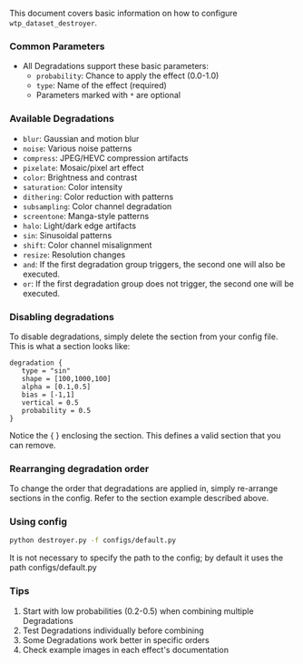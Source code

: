This document covers basic information on how to configure `wtp_dataset_destroyer`.

### Common Parameters
- All Degradations support these basic parameters:
  - `probability`: Chance to apply the effect (0.0-1.0)
  - `type`: Name of the effect (required)
  - Parameters marked with `*` are optional

### Available Degradations
   - `blur`: Gaussian and motion blur
   - `noise`: Various noise patterns
   - `compress`: JPEG/HEVC compression artifacts
   - `pixelate`: Mosaic/pixel art effect
   - `color`: Brightness and contrast
   - `saturation`: Color intensity
   - `dithering`: Color reduction with patterns
   - `subsampling`: Color channel degradation
   - `screentone`: Manga-style patterns
   - `halo`: Light/dark edge artifacts
   - `sin`: Sinusoidal patterns
   - `shift`: Color channel misalignment
   - `resize`: Resolution changes
   - `and`:  If the first degradation group triggers, the second one will also be executed.
   - `or`: If the first degradation group does not trigger, the second one will be executed.
### Disabling degradations
To disable degradations, simply delete the section from your config file. This is what a section looks like:
```hcl
degradation {
   type = "sin"
   shape = [100,1000,100]
   alpha = [0.1,0.5]
   bias = [-1,1]
   vertical = 0.5
   probability = 0.5
}
```
Notice the { } enclosing the section. This defines a valid section that you can remove.

### Rearranging degradation order
To change the order that degradations are applied in, simply re-arrange sections in the config. Refer to the section example described above.

### Using config
```bash 
python destroyer.py -f configs/default.py
```
It is not necessary to specify the path to the config; by default it uses the path configs/default.py

### Tips
1. Start with low probabilities (0.2-0.5) when combining multiple Degradations
2. Test Degradations individually before combining
3. Some Degradations work better in specific orders
4. Check example images in each effect's documentation
